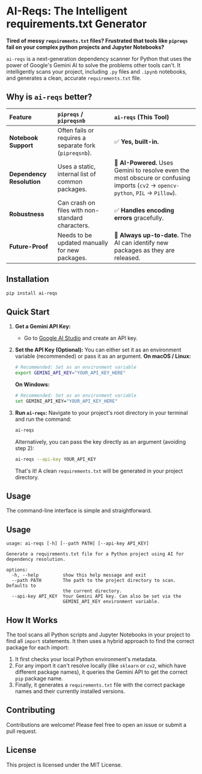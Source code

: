 # AI-Reqs: The Intelligent requirements.txt Generator

**Tired of messy `requirements.txt` files? Frustrated that tools like `pipreqs` fail on your complex python projects and Jupyter Notebooks?**

`ai-reqs` is a next-generation dependency scanner for Python that uses the power of Google's Gemini AI to solve the problems other tools can't. It intelligently scans your project, including `.py` files and `.ipynb` notebooks, and generates a clean, accurate `requirements.txt` file.

## Why is `ai-reqs` better?

| Feature | `pipreqs` / `pipreqsnb` | `ai-reqs` (This Tool) |
| :--- | :--- | :--- |
| **Notebook Support** | Often fails or requires a separate fork (`pipreqsnb`). | ✅ **Yes, built-in.** |
| **Dependency Resolution** | Uses a static, internal list of common packages. | 🧠 **AI-Powered.** Uses Gemini to resolve even the most obscure or confusing imports (`cv2` -> `opencv-python`, `PIL` -> `Pillow`). |
| **Robustness** | Can crash on files with non-standard characters. | ✅ **Handles encoding errors** gracefully. |
| **Future-Proof** | Needs to be updated manually for new packages. | 🚀 **Always up-to-date.** The AI can identify new packages as they are released. |

## Installation

```bash
pip install ai-reqs
```

## Quick Start

1.  **Get a Gemini API Key:**
    * Go to [Google AI Studio](https://aistudio.google.com/app/apikey) and create an API key.

2.  **Set the API Key (Optional):**
    You can either set it as an environment variable (recommended) or pass it as an argument.
    **On macOS / Linux:**
    ```bash
    # Recommended: Set as an environment variable
    export GEMINI_API_KEY="YOUR_API_KEY_HERE"
    ```

    **On Windows:**
    ```bash
    # Recommended: Set as an environment variable
    set GEMINI_API_KEY="YOUR_API_KEY_HERE"
    ```

3.  **Run `ai-reqs`:**
    Navigate to your project's root directory in your terminal and run the command:
     ```bash
    ai-reqs
    ```

    Alternatively, you can pass the key directly as an argument (avoiding step 2):
    ```bash
    ai-reqs --api-key YOUR_API_KEY
    ```

    That's it! A clean `requirements.txt` will be generated in your project directory.

## Usage

The command-line interface is simple and straightforward.

## Usage

```text
usage: ai-reqs [-h] [--path PATH] [--api-key API_KEY]

Generate a requirements.txt file for a Python project using AI for dependency resolution.

options:
  -h, --help         show this help message and exit
  --path PATH        The path to the project directory to scan. Defaults to
                     the current directory.
  --api-key API_KEY  Your Gemini API key. Can also be set via the
                     GEMINI_API_KEY environment variable.
```

## How It Works

The tool scans all Python scripts and Jupyter Notebooks in your project to find all `import` statements. It then uses a hybrid approach to find the correct package for each import:

1.  It first checks your local Python environment's metadata.
2.  For any import it can't resolve locally (like `sklearn` or `cv2`, which have different package names), it queries the Gemini API to get the correct `pip` package name.
3.  Finally, it generates a `requirements.txt` file with the correct package names and their currently installed versions.

## Contributing

Contributions are welcome! Please feel free to open an issue or submit a pull request.

## License

This project is licensed under the MIT License.
